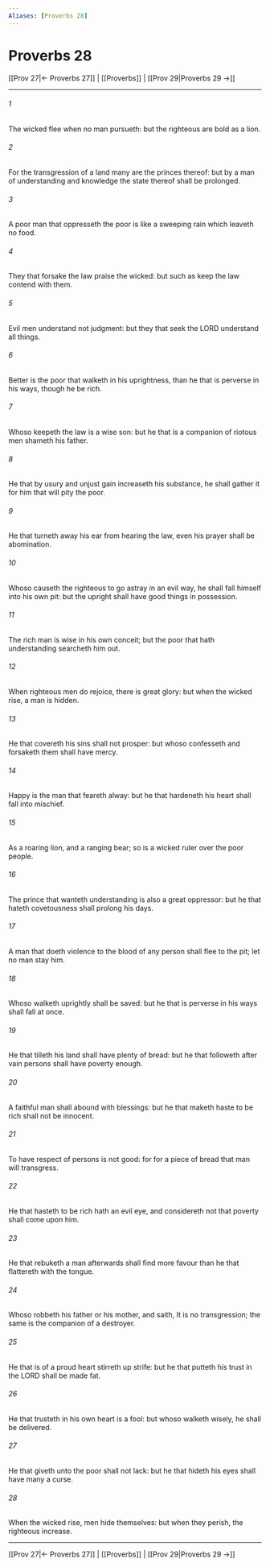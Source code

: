 ```yaml
---
Aliases: [Proverbs 28]
---
```

# Proverbs 28

[[Prov 27|← Proverbs 27]] | [[Proverbs]] | [[Prov 29|Proverbs 29 →]]
***



###### 1 
The wicked flee when no man pursueth: but the righteous are bold as a lion. 

###### 2 
For the transgression of a land many are the princes thereof: but by a man of understanding and knowledge the state thereof shall be prolonged. 

###### 3 
A poor man that oppresseth the poor is like a sweeping rain which leaveth no food. 

###### 4 
They that forsake the law praise the wicked: but such as keep the law contend with them. 

###### 5 
Evil men understand not judgment: but they that seek the LORD understand all things. 

###### 6 
Better is the poor that walketh in his uprightness, than he that is perverse in his ways, though he be rich. 

###### 7 
Whoso keepeth the law is a wise son: but he that is a companion of riotous men shameth his father. 

###### 8 
He that by usury and unjust gain increaseth his substance, he shall gather it for him that will pity the poor. 

###### 9 
He that turneth away his ear from hearing the law, even his prayer shall be abomination. 

###### 10 
Whoso causeth the righteous to go astray in an evil way, he shall fall himself into his own pit: but the upright shall have good things in possession. 

###### 11 
The rich man is wise in his own conceit; but the poor that hath understanding searcheth him out. 

###### 12 
When righteous men do rejoice, there is great glory: but when the wicked rise, a man is hidden. 

###### 13 
He that covereth his sins shall not prosper: but whoso confesseth and forsaketh them shall have mercy. 

###### 14 
Happy is the man that feareth alway: but he that hardeneth his heart shall fall into mischief. 

###### 15 
As a roaring lion, and a ranging bear; so is a wicked ruler over the poor people. 

###### 16 
The prince that wanteth understanding is also a great oppressor: but he that hateth covetousness shall prolong his days. 

###### 17 
A man that doeth violence to the blood of any person shall flee to the pit; let no man stay him. 

###### 18 
Whoso walketh uprightly shall be saved: but he that is perverse in his ways shall fall at once. 

###### 19 
He that tilleth his land shall have plenty of bread: but he that followeth after vain persons shall have poverty enough. 

###### 20 
A faithful man shall abound with blessings: but he that maketh haste to be rich shall not be innocent. 

###### 21 
To have respect of persons is not good: for for a piece of bread that man will transgress. 

###### 22 
He that hasteth to be rich hath an evil eye, and considereth not that poverty shall come upon him. 

###### 23 
He that rebuketh a man afterwards shall find more favour than he that flattereth with the tongue. 

###### 24 
Whoso robbeth his father or his mother, and saith, It is no transgression; the same is the companion of a destroyer. 

###### 25 
He that is of a proud heart stirreth up strife: but he that putteth his trust in the LORD shall be made fat. 

###### 26 
He that trusteth in his own heart is a fool: but whoso walketh wisely, he shall be delivered. 

###### 27 
He that giveth unto the poor shall not lack: but he that hideth his eyes shall have many a curse. 

###### 28 
When the wicked rise, men hide themselves: but when they perish, the righteous increase.

***
[[Prov 27|← Proverbs 27]] | [[Proverbs]] | [[Prov 29|Proverbs 29 →]]
